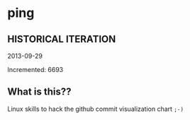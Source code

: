 # ping

## HISTORICAL ITERATION
2013-09-29

Incremented: 6693

## What is this?? 
Linux skills to hack the github commit visualization chart `;-)`

